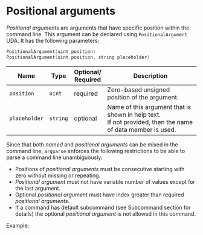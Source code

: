 # Positional arguments

_Positional arguments_ are arguments that have specific position within the command line. This argument can be declared
using `PositionalArgument` UDA. It has the following parameters:

```c++
PositionalArgument(uint position)
PositionalArgument(uint position, string placeholder)
```

| Name          | Type     | Optional/<br/>Required | Description                                                                                                  |
|---------------|----------|------------------------|--------------------------------------------------------------------------------------------------------------|
| `position`    | `uint`   | required               | Zero-based unsigned position of the argument.                                                                |
| `placeholder` | `string` | optional               | Name of this argument that is shown in help text.<br/>If not provided, then the name of data member is used. |

Since that both _named_ and _positional arguments_ can be mixed in the command line, `argparse` enforces the following
restrictions to be able to parse a command line unambiguously:
- Positions of _positional arguments_ must be consecutive starting with zero without missing or repeating.
- _Positional argument_ must not have variable number of values except for the last argument.
- Optional _positional argument_ must have index greater than required _positional arguments_.
- If a command has default subcommand (see Subcommand section for details) the optional _positional argument_ is not
  allowed in this command.

Example:

<code-block src="code_snippets/positional_arguments.d" lang="c++"/>
